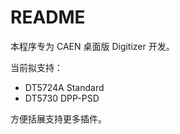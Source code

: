 <!-- README.md --- 
;; 
;; Description: 
;; Author: Hongyi Wu(吴鸿毅)
;; Email: wuhongyi@qq.com 
;; Created: 六 11月 26 16:41:07 2016 (+0800)
;; Last-Updated: 六 11月 26 16:44:31 2016 (+0800)
;;           By: Hongyi Wu(吴鸿毅)
;;     Update #: 1
;; URL: http://wuhongyi.cn -->

# README

本程序专为 CAEN 桌面版 Digitizer 开发。

当前拟支持：

- DT5724A Standard
- DT5730 DPP-PSD

方便括展支持更多插件。


<!-- README.md ends here -->
